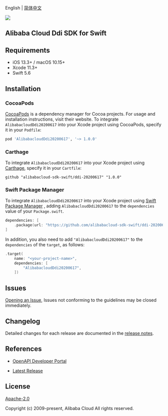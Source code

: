 English | [简体中文](README-CN.md)

![](https://aliyunsdk-pages.alicdn.com/icons/AlibabaCloud.svg)

## Alibaba Cloud Ddi SDK for Swift

## Requirements

- iOS 13.3+ / macOS 10.15+
- Xcode 11.3+
- Swift 5.6

## Installation

### CocoaPods

[CocoaPods](https://cocoapods.org) is a dependency manager for Cocoa projects. For usage and installation instructions, visit their website. To integrate `AlibabacloudDdi20200617` into your Xcode project using CocoaPods, specify it in your `Podfile`:

```ruby
pod 'AlibabacloudDdi20200617', '~> 1.0.0'
```

### Carthage

To integrate `AlibabacloudDdi20200617` into your Xcode project using [Carthage](https://github.com/Carthage/Carthage), specify it in your `Cartfile`:

```ogdl
github "alibabacloud-sdk-swift/ddi-20200617" "1.0.0"
```

### Swift Package Manager

To integrate `AlibabacloudDdi20200617` into your Xcode project using [Swift Package Manager](https://swift.org/package-manager/) , adding `AlibabacloudDdi20200617` to the `dependencies` value of your `Package.swift`.

```swift
dependencies: [
    .package(url: "https://github.com/alibabacloud-sdk-swift/ddi-20200617.git", from: "1.0.0")
]
```

In addition, you also need to add `"AlibabacloudDdi20200617"` to the `dependencies` of the `target`, as follows:

```swift
.target(
    name: "<your-project-name>",
    dependencies: [
        "AlibabacloudDdi20200617",
    ])
```

## Issues

[Opening an Issue](https://github.com/alibabacloud-sdk-swift/ddi-20200617/issues/new), Issues not conforming to the guidelines may be closed immediately.

## Changelog

Detailed changes for each release are documented in the [release notes](./ChangeLog.txt).

## References

* [OpenAPI Developer Portal](https://next.api.alibabacloud.com/home)
- [Latest Release](https://github.com/alibabacloud-sdk-swift/ddi-20200617)

## License

[Apache-2.0](http://www.apache.org/licenses/LICENSE-2.0)

Copyright (c) 2009-present, Alibaba Cloud All rights reserved.
